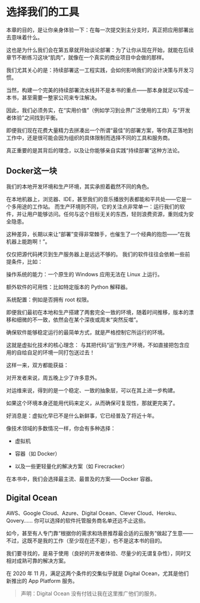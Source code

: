 # 选择我们的工具

本章的目的，是让你亲身体验一下：在每一次提交到主分支时，真正把应用部署出去意味着什么。

这也是为什么我们会在第五章就开始谈论部署：为了让你从现在开始，就能在后续章节不断练习这块“肌肉”，就像在一个真实的商业项目中会做的那样。

我们尤其关心的是：持续部署这一工程实践，会如何影响我们的设计决策与开发习惯。

当然，构建一个完美的持续部署流水线并不是本书的重点——那本身就足以写成一本书，甚至需要一整家公司来专注解决。

因此，我们必须务实，在“实用价值”（例如学习到业界广泛使用的工具）与“开发者体验”之间找到平衡。

即便我们现在花费大量精力去拼凑出一个所谓“最佳”的部署方案，等你真正落地到工作中，还是很可能会因为组织的具体限制而选择不同的工具和服务商。

真正重要的是其背后的理念，以及让你能够亲自实践“持续部署”这种方法论。

## Docker这一块

我们的本地开发环境和生产环境，其实承担着截然不同的角色。

在本地机器上，浏览器、IDE，甚至我们的音乐播放列表都能和平共处——它是一个多用途的工作站。
而生产环境则不同，它的关注点非常单一：运行我们的软件，并让用户能够访问。任何与这个目标无关的东西，轻则浪费资源，重则成为安全隐患。

这种差异，长期以来让“部署”变得非常棘手，也催生了一个经典的抱怨——“在我机器上能跑啊！”。

仅仅把源代码拷贝到生产服务器上是远远不够的。
我们的软件往往会依赖一些前提条件，比如：

操作系统的能力：一个原生的 Windows 应用无法在 Linux 上运行。

额外软件的可用性：比如特定版本的 Python 解释器。

系统配置：例如是否拥有 root 权限。

即便我们最初在本地和生产搭建了两套完全一致的环境，随着时间推移，版本的漂移和细微的不一致，依然会在某个深夜或周末“突然反噬”。

确保软件能够稳定运行的最简单方式，就是严格控制它所运行的环境。

这就是虚拟化技术的核心理念：
与其把代码“运”到生产环境，不如直接把包含应用的自给自足的环境一同打包送过去！

这样一来，双方都能获益：

对开发者来说，周五晚上少了许多意外。

对运维来说，得到的是一个稳定、一致的抽象层，可以在其上进一步构建。

如果这个环境本身还能用代码来定义，从而确保可复现性，那就更完美了。

好消息是：虚拟化早已不是什么新鲜事，它已经普及了将近十年。

像技术领域的多数情况一样，你会有多种选择：

- 虚拟机

- 容器（如 Docker）

- 以及一些更轻量化的解决方案（如 Firecracker）

在本书中，我们会选择最主流、最普及的方案——Docker 容器。

## Digital Ocean

AWS、Google Cloud、Azure、Digital Ocean、Clever Cloud、Heroku、Qovery……
你可以选择的软件托管服务商名单还远不止这些。

如今，甚至有人专门靠“根据你的需求和场景推荐最合适的云服务”做起了生意——不过，这既不是我的工作（至少现在还不是），也不是这本书的目的。

我们要寻找的，是易于使用（良好的开发者体验、尽量少的无谓复杂性），同时又相对成熟可靠的解决方案。

在 2020 年 11 月，满足这两个条件的交集似乎就是 Digital Ocean，尤其是他们新推出的 App Platform 服务。

> 声明：Digital Ocean 没有付钱让我在这里推广他们的服务。
